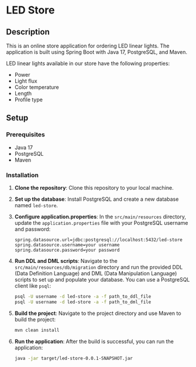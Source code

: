 # LED Store

## Description

This is an online store application for ordering LED linear lights. The application is built using Spring Boot with Java 17, PostgreSQL, and Maven.

LED linear lights available in our store have the following properties:

- Power
- Light flux
- Color temperature
- Length
- Profile type

## Setup

### Prerequisites

- Java 17
- PostgreSQL
- Maven

### Installation

1. **Clone the repository**: Clone this repository to your local machine.

2. **Set up the database**: Install PostgreSQL and create a new database named `led-store`.

3. **Configure application.properties**: In the `src/main/resources` directory, update the `application.properties` file with your PostgreSQL username and password:

    ```properties
    spring.datasource.url=jdbc:postgresql://localhost:5432/led-store
    spring.datasource.username=your username
    spring.datasource.password=your password
    ```

4. **Run DDL and DML scripts**: Navigate to the `src/main/resources/db/migration` directory and run the provided DDL (Data Definition Language) and DML (Data Manipulation Language) scripts to set up and populate your database. You can use a PostgreSQL client like `psql`:

    ```bash
    psql -U username -d led-store -a -f path_to_ddl_file
    psql -U username -d led-store -a -f path_to_dml_file
    ```

5. **Build the project**: Navigate to the project directory and use Maven to build the project:

    ```bash
    mvn clean install
    ```

6. **Run the application**: After the build is successful, you can run the application:

    ```bash
    java -jar target/led-store-0.0.1-SNAPSHOT.jar
    ```
